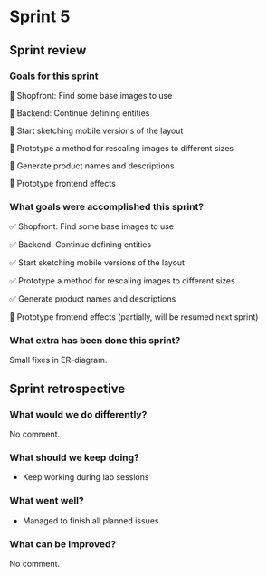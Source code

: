 # Sprint 5

## Sprint review

### Goals for this sprint
🎯 Shopfront: Find some base images to use

🎯 Backend: Continue defining entities

🎯 Start sketching mobile versions of the layout

🎯 Prototype a method for rescaling images to different sizes

🎯 Generate product names and descriptions

🎯 Prototype frontend effects


### What goals were accomplished this sprint?
✅ Shopfront: Find some base images to use

✅ Backend: Continue defining entities

✅ Start sketching mobile versions of the layout

✅ Prototype a method for rescaling images to different sizes

✅ Generate product names and descriptions

🔄️ Prototype frontend effects (partially, will be resumed next sprint)

### What extra has been done this sprint?
Small fixes in ER-diagram.

## Sprint retrospective

### What would we do differently?
No comment.

### What should we keep doing?
- Keep working during lab sessions

### What went well?
- Managed to finish all planned issues

### What can be improved?
No comment.
